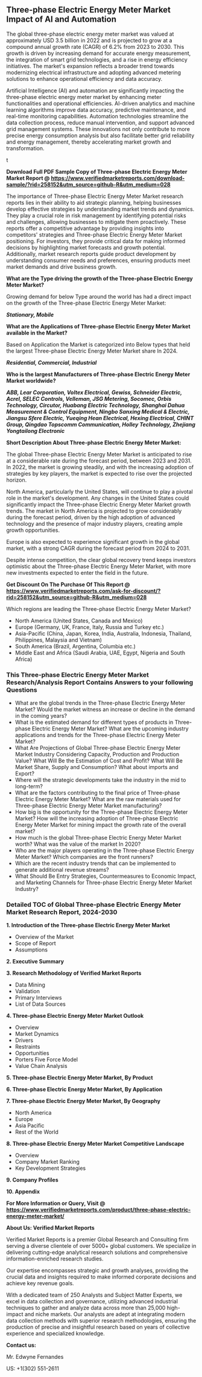 <h2>Three-phase Electric Energy Meter Market Impact of AI and Automation</h2><p>The global three-phase electric energy meter market was valued at approximately USD 3.5 billion in 2022 and is projected to grow at a compound annual growth rate (CAGR) of 6.2% from 2023 to 2030. This growth is driven by increasing demand for accurate energy measurement, the integration of smart grid technologies, and a rise in energy efficiency initiatives. The market's expansion reflects a broader trend towards modernizing electrical infrastructure and adopting advanced metering solutions to enhance operational efficiency and data accuracy.</p><p>Artificial Intelligence (AI) and automation are significantly impacting the three-phase electric energy meter market by enhancing meter functionalities and operational efficiencies. AI-driven analytics and machine learning algorithms improve data accuracy, predictive maintenance, and real-time monitoring capabilities. Automation technologies streamline the data collection process, reduce manual intervention, and support advanced grid management systems. These innovations not only contribute to more precise energy consumption analysis but also facilitate better grid reliability and energy management, thereby accelerating market growth and transformation.</p>t</p><p id="" class=""><strong>Download Full PDF Sample Copy of Three-phase Electric Energy Meter Market Report @ <a href="https://www.verifiedmarketreports.com/download-sample/?rid=258152&utm_source=github-R&utm_medium=028" target="_blank">https://www.verifiedmarketreports.com/download-sample/?rid=258152&utm_source=github-R&utm_medium=028</a></strong></p><p>The importance of&nbsp;Three-phase Electric Energy Meter Market research reports lies in their ability to aid strategic planning, helping businesses develop effective strategies by understanding market trends and dynamics. They play a crucial role in risk management by identifying potential risks and challenges, allowing businesses to mitigate them proactively. These reports offer a competitive advantage by providing insights into competitors' strategies and Three-phase Electric Energy Meter Market positioning. For investors, they provide critical data for making informed decisions by highlighting market forecasts and growth potential. Additionally, market research reports guide product development by understanding consumer needs and preferences, ensuring products meet market demands and drive business growth.</p><p><strong>What are the&nbsp;Type driving the growth of the Three-phase Electric Energy Meter Market?</strong></p><p id="" class="">Growing demand for below Type around the world has had a direct impact on the growth of the Three-phase Electric Energy Meter Market:</p><em><strong>Stationary, Mobile</strong></em></p><strong>What are the&nbsp;Applications&nbsp;of Three-phase Electric Energy Meter Market available in the Market?</strong></p><p id="" class="">Based on Application the Market is categorized into Below types that held the largest Three-phase Electric Energy Meter Market share In 2024.</p><em><strong>Residential, Commercial, Industrial</strong></em></p><strong>Who is the largest Manufacturers of Three-phase Electric Energy Meter Market worldwide?</strong></p><p><em><strong>ABB, Lear Corporation, Voltex Electrical, Gewiss, Schneider Electric, Acrel, SELEC Controls, Velleman, JSG Metering, Socomec, Orbis Technology, Circutor, Huabang Electric Technology, Shanghai Dahua Measurement & Control Equipment, Ningbo Sanxing Medical & Electric, Jiangsu Sfere Electric, Yueqing Hean Electrical, Hexing Electrical, CHINT Group, Qingdao Topscomm Communication, Holley Technology, Zhejiang Yongtailong Electronic</strong></em></p><p id="" class=""><strong>Short Description About Three-phase Electric Energy Meter Market:</strong></p><p>The global Three-phase Electric Energy Meter Market is anticipated to rise at a considerable rate during the forecast period, between 2023 and 2031. In 2022, the market is growing steadily, and with the increasing adoption of strategies by key players, the market is expected to rise over the projected horizon.</p><p>North America, particularly the United States, will continue to play a pivotal role in the market's development. Any changes in the United States could significantly impact the Three-phase Electric Energy Meter Market growth trends. The market in North America is projected to grow considerably during the forecast period, driven by the high adoption of advanced technology and the presence of major industry players, creating ample growth opportunities.</p><p>Europe is also expected to experience significant growth in the global market, with a strong CAGR during the forecast period from 2024 to 2031.</p><p>Despite intense competition, the clear global recovery trend keeps investors optimistic about the Three-phase Electric Energy Meter Market, with more new investments expected to enter the field in the future.</p><p id="" class=""><strong>Get Discount On The Purchase Of This Report @ <a href="https://www.verifiedmarketreports.com/ask-for-discount/?rid=258152&utm_source=github-R&utm_medium=028" target="_blank">https://www.verifiedmarketreports.com/ask-for-discount/?rid=258152&utm_source=github-R&utm_medium=028</a></strong></p>Which regions are leading the Three-phase Electric Energy Meter Market?</p><ul><li>North America (United States, Canada and Mexico)</li><li>Europe (Germany, UK, France, Italy, Russia and Turkey etc.)</li><li>Asia-Pacific (China, Japan, Korea, India, Australia, Indonesia, Thailand, Philippines, Malaysia and Vietnam)</li><li>South America (Brazil, Argentina, Columbia etc.)</li><li>Middle East and Africa (Saudi Arabia, UAE, Egypt, Nigeria and South Africa)</li></ul><h3 id="" class="">This Three-phase Electric Energy Meter Market Research/Analysis Report Contains Answers to your following Questions</h3><ul><li>What are the global trends in the Three-phase Electric Energy Meter Market? Would the market witness an increase or decline in the demand in the coming years?</li><li>What is the estimated demand for different types of products in Three-phase Electric Energy Meter Market? What are the upcoming industry applications and trends for the Three-phase Electric Energy Meter Market?</li><li>What Are Projections of Global Three-phase Electric Energy Meter Market Industry Considering Capacity, Production and Production Value? What Will Be the Estimation of Cost and Profit? What Will Be Market Share, Supply and Consumption? What about imports and Export?</li><li>Where will the strategic developments take the industry in the mid to long-term?</li><li>What are the factors contributing to the final price of Three-phase Electric Energy Meter Market? What are the raw materials used for Three-phase Electric Energy Meter Market manufacturing?</li><li>How big is the opportunity for the Three-phase Electric Energy Meter Market? How will the increasing adoption of Three-phase Electric Energy Meter Market for mining impact the growth rate of the overall market?</li><li>How much is the global Three-phase Electric Energy Meter Market worth? What was the value of the market In 2020?</li><li>Who are the major players operating in the Three-phase Electric Energy Meter Market? Which companies are the front runners?</li><li>Which are the recent industry trends that can be implemented to generate additional revenue streams?</li><li>What Should Be Entry Strategies, Countermeasures to Economic Impact, and Marketing Channels for Three-phase Electric Energy Meter Market Industry?</li></ul><h3 id="" class="">Detailed TOC of Global Three-phase Electric Energy Meter Market Research Report, 2024-2030</h3><p id="" class=""><strong>1. Introduction of the Three-phase Electric Energy Meter Market</strong></p><ul><li>Overview of the Market</li><li>Scope of Report</li><li>Assumptions</li></ul><p id="" class=""><strong>2. Executive Summary</strong></p><p id="" class=""><strong>3. Research Methodology of Verified Market Reports</strong></p><ul><li>Data Mining</li><li>Validation</li><li>Primary Interviews</li><li>List of Data Sources</li></ul><p id="" class=""><strong>4. Three-phase Electric Energy Meter Market Outlook</strong></p><ul><li>Overview</li><li>Market Dynamics</li><li>Drivers</li><li>Restraints</li><li>Opportunities</li><li>Porters Five Force Model</li><li>Value Chain Analysis</li></ul><p id="" class=""><strong>5. Three-phase Electric Energy Meter Market, By Product</strong></p><p id="" class=""><strong>6. Three-phase Electric Energy Meter Market, By Application</strong></p><p id="" class=""><strong>7. Three-phase Electric Energy Meter Market, By Geography</strong></p><ul><li>North America</li><li>Europe</li><li>Asia Pacific</li><li>Rest of the World</li></ul><p id="" class=""><strong>8. Three-phase Electric Energy Meter Market Competitive Landscape</strong></p><ul><li>Overview</li><li>Company Market Ranking</li><li>Key Development Strategies</li></ul><p id="" class=""><strong>9. Company Profiles</strong></p><p id="" class=""><strong>10. Appendix</strong></p><p id="" class=""><strong>For More Information or Query, Visit @ <a href="https://www.verifiedmarketreports.com/product/three-phase-electric-energy-meter-market/" target="_blank">https://www.verifiedmarketreports.com/product/three-phase-electric-energy-meter-market/</a></strong></p><p id="" class=""><strong>About Us: Verified Market Reports</strong></p><p id="" class="">Verified Market Reports is a premier Global Research and Consulting firm serving a diverse clientele of over 5000+ global customers. We specialize in delivering cutting-edge analytical research solutions and comprehensive information-enriched research studies.</p><p id="" class="">Our expertise encompasses strategic and growth analyses, providing the crucial data and insights required to make informed corporate decisions and achieve key revenue goals.</p><p id="" class="">With a dedicated team of 250 Analysts and Subject Matter Experts, we excel in data collection and governance, utilizing advanced industrial techniques to gather and analyze data across more than 25,000 high-impact and niche markets. Our analysts are adept at integrating modern data collection methods with superior research methodologies, ensuring the production of precise and insightful research based on years of collective experience and specialized knowledge.</p><p id="" class=""><strong>Contact us:</strong></p><p id="" class="">Mr. Edwyne Fernandes</p><p id="" class="">US: +1(302) 551-2611</p>